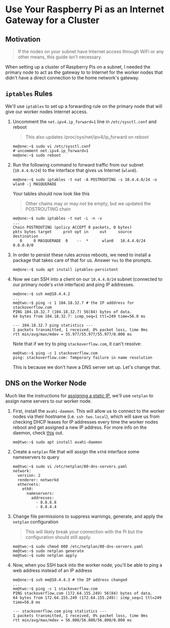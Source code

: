 # Use Your Raspberry Pi as an Internet Gateway for a Cluster

## Motivation

> If the nodes on your subnet have Internet access through WiFi or any other means, this guide isn't necessary.

When setting up a cluster of Raspberry Pis on a subnet, I needed the primary node to act as the gateway to to Internet for the worker nodes that didn't have a direct connection to the home network's gateway.

## `iptables` Rules

We'll use `iptables` to set up a forwarding rule on the primary node that will give our worker nodes Internet access.

1. Uncomment the `net.ipv4.ip_forward=1` line in `/etc/sysctl.conf` and reboot
    > This also updates /proc/sys/net/ipv4/ip_forward on reboot
    ```
    me@one:~$ sudo vi /etc/sysctl.conf
    # uncomment net.ipv4.ip_forward=1
    me@one:~$ sudo reboot
    ```
2. Run the following command to forward traffic from our subnet (`10.4.4.0/24`) to the interface that gives us Internet (`wlan0`).
    ```
    me@one:~$ sudo iptables -t nat -A POSTROUTING -s 10.4.4.0/24 -o wlan0 -j MASQUERADE
    ```
    Your tables should now look like this
    > Other chains may or may not be empty, but we updated the POSTROUTING chain
    ```
    me@one:~$ sudo iptables -t nat -L -n -v
    ...
    Chain POSTROUTING (policy ACCEPT 0 packets, 0 bytes)
    pkts bytes target     prot opt in     out     source               destination
       0     0 MASQUERADE  0    --  *      wlan0   10.4.4.0/24          0.0.0.0/0
    ```
3. In order to persist these rules across reboots, we need to install a package that takes care of that for us. Answer `Yes` to the prompts.
    ```
    me@one:~$ sudo apt install iptables-persistent
    ```
4. Now we can SSH into a client on our `10.4.4.0/24` subnet (connected to our primary node's `eth0` interface) and ping IP addresses.
    ```
    me@one:~$ ssh me@10.4.4.2
    ...
    me@two:~$ ping -c 1 104.18.32.7 # the IP adddress for stackoverflow.com
    PING 104.18.32.7 (104.18.32.7) 56(84) bytes of data.
    64 bytes from 104.18.32.7: icmp_seq=1 ttl=249 time=56.0 ms

    --- 104.18.32.7 ping statistics ---
    1 packets transmitted, 1 received, 0% packet loss, time 0ms
    rtt min/avg/max/mdev = 55.977/55.977/55.977/0.000 ms
    ```
    Note that if we try to ping `stackoverflow.com`, it can't resolve:
    ```
    me@two:~$ ping -c 1 stackoverflow.com
    ping: stackoverflow.com: Temporary failure in name resolution
    ```
    This is because we don't have a DNS server set up. Let's change that.

## DNS on the Worker Node

Much like the instructions for [assigning a static IP](./static-ip-address.md), we'll use `netplan` to assign name servers to our worker node.

1. First, install the `avahi-daemon`. This will allow us to connect to the worker nodes via their hostname (i.e. `ssh two.local`), which will save us from checking DHCP leases for IP addresses every time the worker nodes reboot and get assigned a new IP address. For more info on the daemon, check [this](https://linux.die.net/man/8/avahi-daemon) out.
    ```
    me@two:~$ sudo apt install avahi-daemon
    ```
2. Create a `netplan` file that will assign the `eth0` interface some nameservers to query
    ```
    me@two:~$ sudo vi /etc/netplan/80-dns-servers.yaml
    network:
      version: 2
      renderer: networkd
      ethernets:
        eth0:
          nameservers:
            addresses:
              - 8.8.8.8
              - 8.8.4.4
    ```
3. Change file permissions to suppress warnings, generate, and apply the `netplan` configuration
    > This will likely break your connection with the Pi but the configuration should still apply.
    ```
    me@two:~$ sudo chmod 600 /etc/netplan/80-dns-servers.yaml
    me@two:~$ sudo netplan generate
    me@two:~$ sudo netplan apply
    ```
4. Now, when you SSH back into the worker node, you'll be able to ping a web address instead of an IP address
    ```
    me@one:~$ ssh me@10.4.4.3 # the IP address changed
    ...
    me@two:~$ ping -c 1 stackoverflow.com
    PING stackoverflow.com (172.64.155.249) 56(84) bytes of data.
    64 bytes from 172.64.155.249 (172.64.155.249): icmp_seq=1 ttl=249 time=56.8 ms

    --- stackoverflow.com ping statistics ---
    1 packets transmitted, 1 received, 0% packet loss, time 0ms
    rtt min/avg/max/mdev = 56.800/56.800/56.800/0.000 ms
    ```

